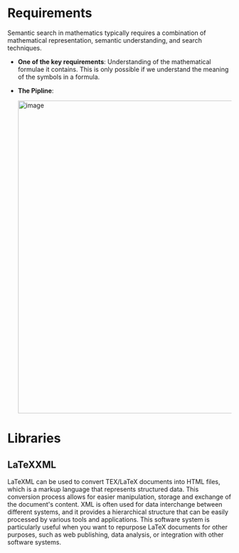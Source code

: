 # Requirements
Semantic search in mathematics typically requires a combination of mathematical representation, semantic understanding, and search techniques. 
+ **One of the key requirements**: Understanding of the mathematical formulae it contains. This is only possible if we understand the meaning of the symbols in a formula.
+ **The Pipline**: 
  
  <img width="703" alt="image" src="https://github.com/ytwoli/Natural-Language-Processing-Math-/assets/75457507/983b07ee-6aea-4572-bd87-8ef8d72c3c91">
  

# Libraries 
## LaTeXXML
LaTeXML can be used to convert TEX/LaTeX documents into HTML files, which is a markup language that represents structured data. This conversion process allows for easier manipulation, storage and exchange of the document's content. XML is often used for data interchange between different systems, and it provides a hierarchical structure that can be easily processed by various tools and applications. This software system is particularly useful when you want to repurpose LaTeX documents for other purposes, such as web publishing, data analysis, or integration with other software systems.
